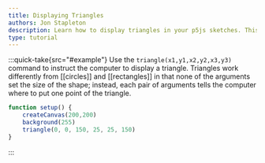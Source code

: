```yaml
---
title: Displaying Triangles
authors: Jon Stapleton
description: Learn how to display triangles in your p5js sketches. This tutorial covers the `triangle(x1,y1,x2,y2,x3,y3)` function, the p5js coordinate system, and reading the p5js documentation.
type: tutorial
---
```

:::quick-take{src="#example"}
Use the `triangle(x1,y1,x2,y2,x3,y3)` command to instruct the computer to display a triangle. Triangles work differently from [[circles]] and [[rectangles]] in that none of the arguments set the size of the shape; instead, each pair of arguments tells the computer where to put one point of the triangle.

```javascript
function setup() {
	createCanvas(200,200)
	background(255)
	triangle(0, 0, 150, 25, 25, 150)
}
```
:::